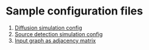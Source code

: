 # Sample configuration files
1. [Diffusion simulation config](../sample_data/diffusion_simulation_config.json)
2. [Source detection simulation config](../sample_data/source_detection_simulation_config.json)
3. [Input graph as adjacency matrix](../sample_data/karate-graph.adj)
